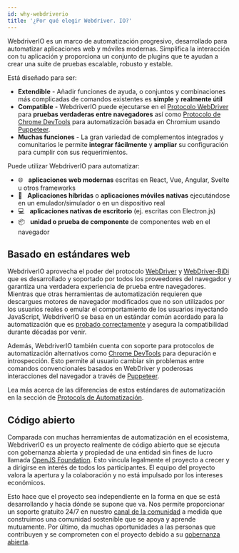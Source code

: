 ```yaml
---
id: why-webdriverio
title: '¿Por qué elegir Webdriver. IO?'
---
```


WebdriverIO es un marco de automatización progresivo, desarrollado para automatizar aplicaciones web y móviles modernas. Simplifica la interacción con tu aplicación y proporciona un conjunto de plugins que te ayudan a crear una suite de pruebas escalable, robusto y estable.

Está diseñado para ser:

- __Extendible__ - Añadir funciones de ayuda, o conjuntos y combinaciones más complicadas de comandos existentes es __simple__ y __realmente útil__
- __Compatible__ - WebdriverIO puede ejecutarse en el [Protocolo WebDriver](https://w3c.github.io/webdriver/) para __pruebas verdaderas entre navegadores__ así como [Protocolo de Chrome DevTools](https://chromedevtools.github.io/devtools-protocol/) para automatización basada en Chromium usando [Puppeteer](https://pptr.dev/).
- __Muchas funciones__ - La gran variedad de complementos integrados y comunitarios le permite __integrar fácilmente__ y __ampliar__ su configuración para cumplir con sus requerimientos.

Puede utilizar WebdriverIO para automatizar:

- 🌐 <span>&nbsp;</span> __aplicaciones web modernas__ escritas en React, Vue, Angular, Svelte u otros frameworks
- 📱 <span>&nbsp;</span> __Aplicaciones híbridas__ o __aplicaciones móviles nativas__ ejecutándose en un emulador/simulador o en un dispositivo real
- 💻 <span>&nbsp;</span> __aplicaciones nativas de escritorio__ (ej. escritas con Electron.js)
- 📦 <span>&nbsp;</span> __unidad o prueba de componente__ de componentes web en el navegador

## Basado en estándares web

WebdriverIO aprovecha el poder del protocolo [WebDriver](https://w3c.github.io/webdriver/) y [WebDriver-BiDi](https://github.com/w3c/webdriver-bidi) que es desarrollado y soportado por todos los proveedores del navegador y garantiza una verdadera experiencia de prueba entre navegadores. Mientras que otras herramientas de automatización requieren que descargues motores de navegador modificados que no son utilizados por los usuarios reales o emular el comportamiento de los usuarios inyectando JavaScript, WebdriverIO se basa en un estándar común acordado para la automatización que es [probado correctamente](https://wpt.fyi/results/webdriver/tests?label=experimental&label=master&aligned) y asegura la compatibilidad durante décadas por venir.

Además, WebdriverIO también cuenta con soporte para protocolos de automatización alternativos como [Chrome DevTools](https://chromedevtools.github.io/devtools-protocol/) para depuración e introspección. Esto permite al usuario cambiar sin problemas entre comandos convencionales basados en WebDriver y poderosas interacciones del navegador a través de [Puppeteer](https://pptr.dev/).

Lea más acerca de las diferencias de estos estándares de automatización en la sección de [Protocols de Automatización](automationProtocols).

## Código abierto

Comparada con muchas herramientas de automatización en el ecosistema, WebdriverIO es un proyecto realmente de código abierto que se ejecuta con gobernanza abierta y propiedad de una entidad sin fines de lucro llamada [OpenJS Foundation](https://openjsf.org/). Esto vincula legalmente el proyecto a crecer y a dirigirse en interés de todos los participantes. El equipo del proyecto valora la apertura y la colaboración y no está impulsado por los intereses económicos.

Esto hace que el proyecto sea independiente en la forma en que se está desarrollando y hacia dónde se supone que va. Nos permite proporcionar un soporte gratuito 24/7 en nuestro [canal de la comunidad](https://discord.webdriver.io) a medida que construimos una comunidad sostenible que se apoya y aprende mutuamente. Por último, da muchas oportunidades a las personas que contribuyen y se comprometen con el proyecto debido a su [gobernanza abierta](https://github.com/webdriverio/webdriverio/blob/main/GOVERNANCE.md).
